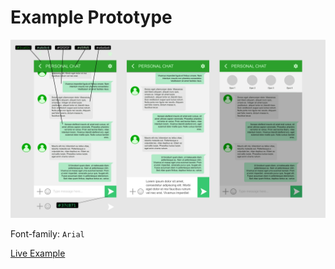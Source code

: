 # Example Prototype

![](https://raw.githubusercontent.com/LifeUniverseProject/mockup-test/master/sample.png)

Font-family: `Arial`

[Live Example](https://lifeuniverseproject.github.io/mockup-test/)